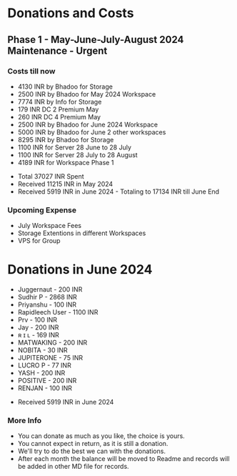 # Donations and Costs

## Phase 1 - May-June-July-August 2024 Maintenance - Urgent

### Costs till now
* 4130 INR by Bhadoo for Storage
* 2500 INR by Bhadoo for May 2024 Workspace
* 7774 INR by Info for Storage
* 179 INR DC 2 Premium May
* 260 INR DC 4 Premium May
* 2500 INR by Bhadoo for June 2024 Workspace
* 5000 INR by Bhadoo for June 2 other workspaces
* 8295 INR by Bhadoo for Storage
* 1100 INR for Server 28 June to 28 July
* 1100 INR for Server 28 July to 28 August
* 4189 INR for Workspace Phase 1
- Total 37027 INR Spent
- Received 11215 INR in May 2024
- Received 5919 INR in June 2024 - Totaling to 17134 INR till June End
### Upcoming Expense
* July Workspace Fees
* Storage Extentions in different Workspaces
* VPS for Group

# Donations in June 2024
* Juggernaut - 200 INR
* Sudhir P - 2868 INR
* Priyanshu - 100 INR
* Rapidleech User - 1100 INR
* Prv - 100 INR
* Jay - 200 INR
* ʀ ɪ ʟ - 169 INR
* MATWAKING - 200 INR
* NOBITA - 30 INR
* JUPITERONE - 75 INR
* LUCRO P - 77 INR
* YASH - 200 INR
* POSITIVE - 200 INR
* RENJAN - 100 INR
- Received 5919 INR in June 2024

### More Info
* You can donate as much as you like, the choice is yours.
* You cannot expect in return, as it is still a donation.
* We'll try to do the best we can with the donations.
* After each month the balance will be moved to Readme and records will be added in other MD file for records.
